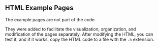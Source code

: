 ## HTML Example Pages  

The example pages are not part of the code.  

They were added to facilitate the visualization, organization, and modification of the pages separately. After modifying the HTML, you can test it, and if it works, copy the HTML code to a file with the `.h` extension.
